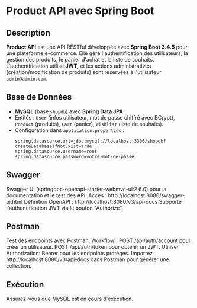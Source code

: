 # Product API avec Spring Boot

## Description
**Product API** est une API RESTful développée avec **Spring Boot 3.4.5** pour une plateforme e-commerce. Elle gère l'authentification des utilisateurs, la gestion des produits, le panier d'achat et la liste de souhaits. L'authentification utilise **JWT**, et les actions administratives (création/modification de produits) sont réservées à l'utilisateur `admin@admin.com`.

## Base de Données
- **MySQL** (base `shopdb`) avec **Spring Data JPA**.
- Entités : `User` (infos utilisateur, mot de passe chiffré avec BCrypt), `Product` (produits), `Cart` (panier), `Wishlist` (liste de souhaits).
- Configuration dans `application.properties` :
  ```properties
  spring.datasource.url=jdbc:mysql://localhost:3306/shopdb?createDatabaseIfNotExist=true
  spring.datasource.username=root
  spring.datasource.password=votre-mot-de-passe

## Swagger
Swagger UI (springdoc-openapi-starter-webmvc-ui:2.6.0) pour la documentation et le test des API.
Accès : http://localhost:8080/swagger-ui.html
Définition OpenAPI : http://localhost:8080/v3/api-docs
Supporte l'authentification JWT via le bouton "Authorize".
## Postman
Test des endpoints avec Postman.
Workflow :
         POST /api/auth/account pour créer un utilisateur.
        POST /api/auth/token pour obtenir un JWT.
Utiliser Authorization: Bearer <token> pour les endpoints protégés.
Importez http://localhost:8080/v3/api-docs dans Postman pour générer une collection.
## Exécution
Assurez-vous que MySQL est en cours d'exécution.
